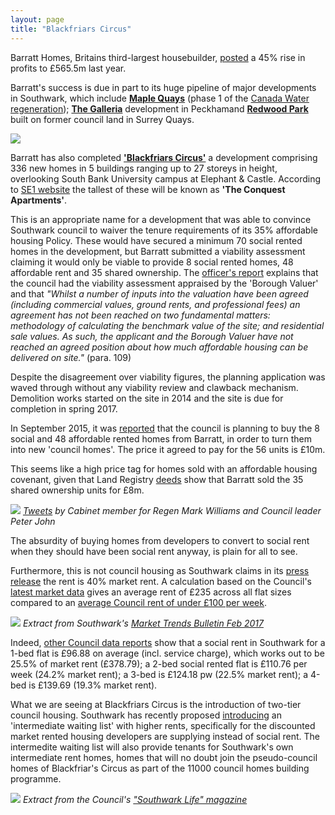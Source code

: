```yaml
---
layout: page
title: "Blackfriars Circus"
---
```

Barratt Homes, Britains third-largest housebuilder, [posted](https://www.cityam.com/223932/building-bonanza-barratt-profits-jump-45-cent) a 45% rise in profits to £565.5m last year.

Barratt's success is due in part to its huge pipeline of major developments in Southwark, which include [__Maple Quays__](https://www.barratthomes.co.uk/new-homes/greater-london/h469201-maple-quays/) (phase 1 of the [Canada Water regeneration](https://crappistmartin.github.io/canada-water/)); [__The Galleria__](https://www.barratthomes.co.uk/new-homes/greater-london/track-record---article-pages/the-galleria/) development in Peckhamand [__Redwood Park__](https://www.barratthomes.co.uk/new-homes/greater-london/h309201-redwood-park/) built on former council land in Surrey Quays. 

![](https://betterblackfriars.files.wordpress.com/2013/05/erlang-house.jpg)

Barratt has also completed [__'Blackfriars Circus'__](https://www.barratthomes.co.uk/new-homes/greater-london/H625601-Blackfriars-circus/) a development comprising 336 new homes in 5 buildings ranging up to 27 storeys in height, overlooking South Bank University campus at Elephant & Castle. According to [SE1 website](https://www.london-se1.co.uk/news/view/8441) the tallest of these will be known as __'The Conquest Apartments'__. 

This is an appropriate name for a development that was able to convince Southwark council to waiver the tenure requirements of its 35% affordable housing Policy. These would have secured a minimum 70 social rented homes in the development, but Barratt submitted a viability assessment claiming it would only be viable to provide 8 social rented homes, 48 affordable rent and 35 shared ownership. The [officer's report](https://planbuild.southwark.gov.uk/documents/?GetDocument=%7b%7b%7b!5wmNTTJlhAE1P%2fSH390aXg%3d%3d!%7d%7d%7d) explains that the council had the viability assessment appraised by the 'Borough Valuer' and that _"Whilst a number of inputs into the valuation have been agreed (including commercial values, ground rents, and professional fees) an agreement has not been reached on two fundamental matters: methodology of calculating the benchmark value of the site; and residential sale values. As such, the applicant and the Borough Valuer have not reached an agreed position about how much affordable housing can be delivered on site."_ (para. 109)

Despite the disagreement over viability figures, the planning application was waved through without any viability review and clawback mechanism. Demolition works started on the site in 2014 and the site is due for completion in spring 2017. 

In September 2015, it was [reported](https://www.london-se1.co.uk/news/view/8441) that the council is planning to buy the 8 social and 48 affordable rented homes from Barratt, in order to turn them into new 'council homes'. The price it agreed to pay for the 56 units is £10m.

This seems like a high price tag for homes sold with an affordable housing covenant, given that Land Registry [deeds](/lrdeeds/blackfriarscircusblockb.pdf) show that Barratt sold the 35 shared ownership units for £8m.

![](https://35percent.org/img/tweetmwilliamsblackfriars.png)
*[Tweets](https://twitter.com/markwilliams84/status/837314723402100736) by Cabinet member for Regen Mark Williams and Council leader Peter John*

The absurdity of buying homes from developers to convert to social rent when they should have been social rent anyway, is plain for all to see.

Furthermore, this is not council housing as Southwark claims in its [press release](https://www.southwark.gov.uk/news/2017/apr/stunning-new-council-homes-become-ready-for-local-tenantslast) the rent is 40% market rent. A calculation based on the Council's [latest market data](https://www.2.southwark.gov.uk/downloads/download/4454/southwark_housing_market_trends_bulletin) gives an average rent of £235 across all flat sizes compared to an [average Council rent of under £100 per week](https://www.insidehousing.co.uk/london-borough-to-limit-average-rent-to-below-100-per-week/7005006.article).

![](https://35percent.org/img/mtbfeb2017.png)
*Extract from Southwark's [Market Trends Bulletin Feb 2017](https://www.2.southwark.gov.uk/downloads/download/4454/southwark_housing_market_trends_bulletin)*

Indeed, [other Council data reports](https://www.southwark.gov.uk/download/downloads/id/13083/affordable_rent_study_xls_-_december_2015) show that a social rent in Southwark for a 1-bed flat is £96.88 on average (incl. service charge), which works out to be 25.5% of market rent (£378.79); a 2-bed social rented flat is £110.76 per week (24.2% market rent); a 3-bed is £124.18 pw (22.5% market rent); a 4-bed is £139.69 (19.3% market rent).

What we are seeing at Blackfriars Circus is the introduction of two-tier council housing.  Southwark has recently proposed [introducing](https://35percent.org/img/lbsprwaitinglist.pdf) an 'intermediate waiting list' with higher rents, specifically for the discounted market rented housing developers are supplying instead of social rent. The intermedite waiting list will also provide tenants for Southwark's own intermediate rent homes, homes that will no doubt join the pseudo-council homes of Blackfriar's Circus as part of the 11000 council homes building programme.

![](https://35percent.org/img/southwarklifemagazine.png)
*Extract from the Council's ["Southwark Life" magazine](https://www.2.southwark.gov.uk/southwarklife)*


